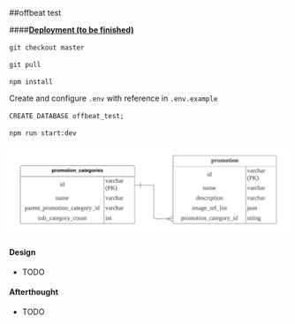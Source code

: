 ##offbeat test

####<ins><b>Deployment (to be finished)</b></ins>

`git checkout master`

`git pull`

`npm install`

Create and configure `.env` with reference in `.env.example`

`CREATE DATABASE offbeat_test;`

`npm run start:dev`

![Database ERD](db-erd.jpeg)

#### Design

-   TODO

#### Afterthought

-   TODO
